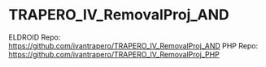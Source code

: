 # TRAPERO_IV_RemovalProj_AND
ELDROID Repo: https://github.com/ivantrapero/TRAPERO_IV_RemovalProj_AND
PHP Repo: https://github.com/ivantrapero/TRAPERO_IV_RemovalProj_PHP
